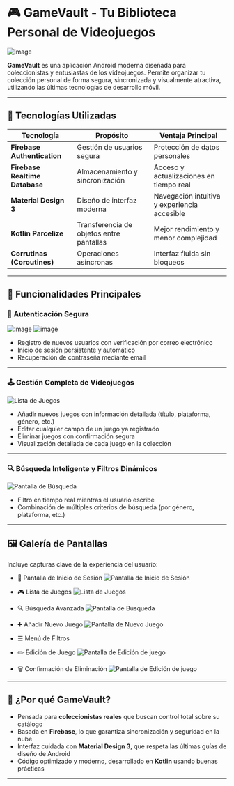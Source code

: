 # 🎮 GameVault - Tu Biblioteca Personal de Videojuegos

![image](https://github.com/user-attachments/assets/d43a1552-e6fc-4b05-9da6-0d90bbfcb24f)

**GameVault** es una aplicación Android moderna diseñada para coleccionistas y entusiastas de los videojuegos. Permite organizar tu colección personal de forma segura, sincronizada y visualmente atractiva, utilizando las últimas tecnologías de desarrollo móvil.

---

## 🧰 Tecnologías Utilizadas

| Tecnología                  | Propósito                            | Ventaja Principal                          |
|----------------------------|--------------------------------------|--------------------------------------------|
| **Firebase Authentication** | Gestión de usuarios segura           | Protección de datos personales             |
| **Firebase Realtime Database** | Almacenamiento y sincronización     | Acceso y actualizaciones en tiempo real    |
| **Material Design 3**      | Diseño de interfaz moderna           | Navegación intuitiva y experiencia accesible|
| **Kotlin Parcelize**       | Transferencia de objetos entre pantallas | Mejor rendimiento y menor complejidad     |
| **Corrutinas (Coroutines)**| Operaciones asíncronas               | Interfaz fluida sin bloqueos               |

---

## 🌟 Funcionalidades Principales

### 🔐 Autenticación Segura

![image](https://github.com/user-attachments/assets/357c150b-0a15-4e57-9d2a-f868acff6496)
![image](https://github.com/user-attachments/assets/10195401-6188-43d7-a751-2ce3407655e6)
- Registro de nuevos usuarios con verificación por correo electrónico  
- Inicio de sesión persistente y automático  
- Recuperación de contraseña mediante email  

---

### 🕹 Gestión Completa de Videojuegos

![Lista de Juegos](![image](https://github.com/user-attachments/assets/10cbebd9-480a-4b08-94bb-fab555e7dcb0))

- Añadir nuevos juegos con información detallada (título, plataforma, género, etc.)  
- Editar cualquier campo de un juego ya registrado  
- Eliminar juegos con confirmación segura  
- Visualización detallada de cada juego en la colección  

---

### 🔍 Búsqueda Inteligente y Filtros Dinámicos

![Pantalla de Búsqueda](![image](https://github.com/user-attachments/assets/f66c5a55-090c-4105-996e-884d9b77a196))

- Filtro en tiempo real mientras el usuario escribe  
- Combinación de múltiples criterios de búsqueda (por género, plataforma, etc.)  

---

## 🖼 Galería de Pantallas

Incluye capturas clave de la experiencia del usuario:

- 📱 Pantalla de Inicio de Sesión
![Pantalla de Inicio de Sesión](![image](https://github.com/user-attachments/assets/10195401-6188-43d7-a751-2ce3407655e6))

- 🎮 Lista de Juegos
![Lista de Juegos](![image](https://github.com/user-attachments/assets/10cbebd9-480a-4b08-94bb-fab555e7dcb0))
  
- 🔍 Búsqueda Avanzada
![Pantalla de Búsqueda](![image](https://github.com/user-attachments/assets/f66c5a55-090c-4105-996e-884d9b77a196))
    
- ➕ Añadir Nuevo Juego
![Pantalla de Nuevo Juego](![image](https://github.com/user-attachments/assets/ece1b010-487b-44f3-b31f-6af49f5ed388))

  
- ☰ Menú de Filtros

  
- ✏️ Edición de Juego
![Pantalla de Edición de juego](![image](https://github.com/user-attachments/assets/ce3fa632-9bb9-4299-8914-302c52476c34))

  
- 🗑 Confirmación de Eliminación
![Pantalla de Edición de juego](![image](https://github.com/user-attachments/assets/fcc50648-4198-434e-b9fb-4e1cfca7f34f))

  

---

## 🚀 ¿Por qué GameVault?

- Pensada para **coleccionistas reales** que buscan control total sobre su catálogo  
- Basada en **Firebase**, lo que garantiza sincronización y seguridad en la nube  
- Interfaz cuidada con **Material Design 3**, que respeta las últimas guías de diseño de Android  
- Código optimizado y moderno, desarrollado en **Kotlin** usando buenas prácticas  

---

